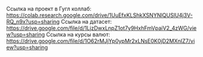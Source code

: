 Ссылка на проект в Гугл коллаб: https://colab.research.google.com/drive/1UuEfxKLShkXSNYNlQUSlU4j3V-RQ_n9x?usp=sharing
Ссылка на датасет: https://drive.google.com/file/d/1LjzDwxLnpZ1ot7y9HxhFmVpaiV2_4zWG/view?usp=sharing
Ссылка на курсы валют: https://drive.google.com/file/d/1O62rMJjYp0ypMr2xLNsE0K0jD2MXnIZ7/view?usp=sharing
